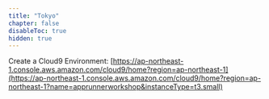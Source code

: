 ```yaml
---
title: "Tokyo"
chapter: false
disableToc: true
hidden: true
---
```


Create a Cloud9 Environment: [https://ap-northeast-1.console.aws.amazon.com/cloud9/home?region=ap-northeast-1](https://ap-northeast-1.console.aws.amazon.com/cloud9/home?region=ap-northeast-1?name=apprunnerworkshop&instanceType=t3.small)
